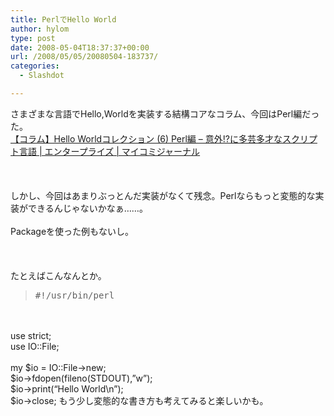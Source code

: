```yaml
---
title: PerlでHello World
author: hylom
type: post
date: 2008-05-04T18:37:37+00:00
url: /2008/05/05/20080504-183737/
categories:
  - Slashdot

---
```

さまざまな言語でHello&#44;Worldを実装する結構コアなコラム、今回はPerl編だった。   
  [【コラム】Hello Worldコレクション (6) Perl編 &#8211; 意外!?に多芸多才なスクリプト言語 | エンタープライズ | マイコミジャーナル][1] </br>  
</br>   
しかし、今回はあまりぶっとんだ実装がなくて残念。Perlならもっと変態的な実装ができるんじゃないかなぁ……。</br>   
Packageを使った例もないし。</br>  
</br>   
たとえばこんなんとか。 

> <div>
>   <tt> #!/usr/bin/perl </tt>
> </div>

</br>   
&nbsp;</br>   
use strict;</br>   
use IO::File;</br>   
&nbsp;</br>   
my $io = IO::File->new;</br>   
$io->fdopen(fileno(STDOUT)&#44;&#8221;w&#8221;);</br>   
$io->print(&#8220;Hello World\n&#8221;);</br>   
$io->close; もう少し変態的な書き方も考えてみると楽しいかも。</br>  
</br>

 [1]: http://journal.mycom.co.jp/column/helloworld/006/index.html